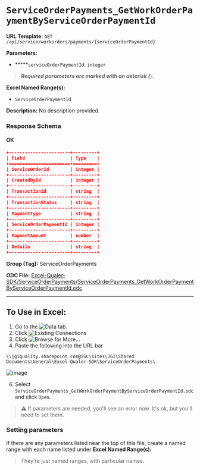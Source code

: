 # `ServiceOrderPayments_GetWorkOrderPaymentByServiceOrderPaymentId`

**URL Template:**
`GET /api/service/workorders/payments/{serviceOrderPaymentId}`

**Parameters:**
- *****`serviceOrderPaymentId`: `integer`


> *****Required parameters are marked with an asterisk (*****).

**Excel Named Range(s):**
- `ServiceOrderPaymentId`


**Description:**
No description provided.

### Response Schema

#### OK
```json
+-----------------------+---------+
| Field                 | Type    |
+=======================+=========+
| ServiceOrderId        | integer |
+-----------------------+---------+
| CreatedById           | integer |
+-----------------------+---------+
| TransactionId         | string  |
+-----------------------+---------+
| TransactionStatus     | string  |
+-----------------------+---------+
| PaymentType           | string  |
+-----------------------+---------+
| ServiceOrderPaymentId | integer |
+-----------------------+---------+
| PaymentAmount         | number  |
+-----------------------+---------+
| Details               | string  |
+-----------------------+---------+
```

**Group (Tag):**
ServiceOrderPayments

**ODC File:**
[Excel-Qualer-SDK/ServiceOrderPayments/ServiceOrderPayments_GetWorkOrderPaymentByServiceOrderPaymentId.odc](https://github.com/Johnson-Gage-Inspection-Inc/qualer-sdk-odc/blob/main/Excel-Qualer-SDK/ServiceOrderPayments/ServiceOrderPayments_GetWorkOrderPaymentByServiceOrderPaymentId.odc)

---

To Use in Excel:
---

1. Go to the ![`Data`](https://github.com/user-attachments/assets/da437a70-57b3-4c5b-bb01-4910ece19ed1)
 tab.
3. Click ![Existing Connections](https://github.com/user-attachments/assets/a2f1ed67-b2e0-4c23-ac90-68c870e60289)
4. Click ![`Browse for More...`](https://github.com/user-attachments/assets/8e698494-6865-41e7-b6fa-043aea81809a)
5. Paste the following into the URL bar
```
\\jgiquality.sharepoint.com@SSL\sites\JGI\Shared Documents\General\Excel-Qualer-SDK\ServiceOrderPayments\
```

![image](https://github.com/user-attachments/assets/1e1a8d87-0377-446d-aaf5-d78562991db3)

6. Select `ServiceOrderPayments_GetWorkOrderPaymentByServiceOrderPaymentId.odc` and click `Open`.

> ⚠️ If parameters are needed, you'll see an error now. It's ok, but you'll need to set them.

### Setting parameters
If there are any parameters listed near the top of this file, create a named range with each name listed under **Excel Named Range(s):**
> They're just named ranges, with particular names.
